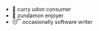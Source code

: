 <!-- uncomment thing below when on vacation ok -->
<!--
![umaru chan living the life](https://iammoltony.github.io/Images_FolderIMEAN_directory/im%20chilling%20yo.jpg)
im on vacation please dont bother me

---

-->

* 🍛 curry udon consumer
* 🫛 zundamon enjoyer
* 😴 occasionally software writer
